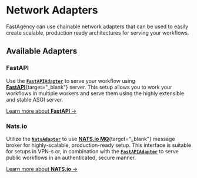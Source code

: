 # Network Adapters

FastAgency can use chainable network adapters that can be used to easily create
scalable, production ready architectures for serving your workflows.

## Available Adapters

### FastAPI

Use the [**`FastAPIAdapter`**](../../api/fastagency/adapters/fastapi/FastAPIAdapter.md) to serve your workflow using [**FastAPI**](https://fastapi.tiangolo.com/){target="_blank"} server. This setup allows you to work your workflows in multiple workers and serve them using the highly extensible and stable ASGI server.

[Learn more about **FastAPI** →](./fastapi/)

### Nats.io

Utilize the [**`NatsAdapter`**](../../api/fastagency/adapters/nats/NatsAdapter.md) to use [**NATS.io MQ**](https://nats.io/){target="_blank"} message broker for highly-scalable, production-ready setup. This interface is suitable for setups in VPN-s or, in combination with the [**`FastAPIAdapter`**](../api/fastagency/adapters/fastapi/FastAPIAdapter.md) to serve public workflows in an authenticated, secure manner.

[Learn more about **NATS.io** →](./nats/)

